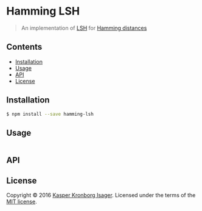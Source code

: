 # Hamming LSH

> An implementation of [LSH](https://en.wikipedia.org/wiki/Locality-sensitive_hashing) for [Hamming distances](https://en.wikipedia.org/wiki/Hamming_distance)

## Contents

-   [Installation](#installation)
-   [Usage](#usage)
-   [API](#api)
-   [License](#license)

## Installation

```sh
$ npm install --save hamming-lsh
```

## Usage

```js
```

## API

## License

Copyright © 2016 [Kasper Kronborg Isager](https://github.com/kasperisager). Licensed under the terms of the [MIT license](LICENSE.md).
